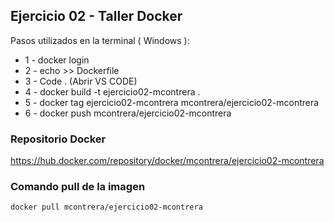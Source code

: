 ## Ejercicio 02 - Taller Docker

Pasos utilizados en la terminal ( Windows ):
- 1 - docker login
- 2 - echo >> Dockerfile
- 3 - Code . (Abrir VS CODE)
- 4 - docker build -t ejercicio02-mcontrera .
- 5 - docker tag ejercicio02-mcontrera mcontrera/ejercicio02-mcontrera
- 6 - docker push mcontrera/ejercicio02-mcontrera



### Repositorio Docker
https://hub.docker.com/repository/docker/mcontrera/ejercicio02-mcontrera

### Comando pull de la imagen
```
docker pull mcontrera/ejercicio02-mcontrera
```
